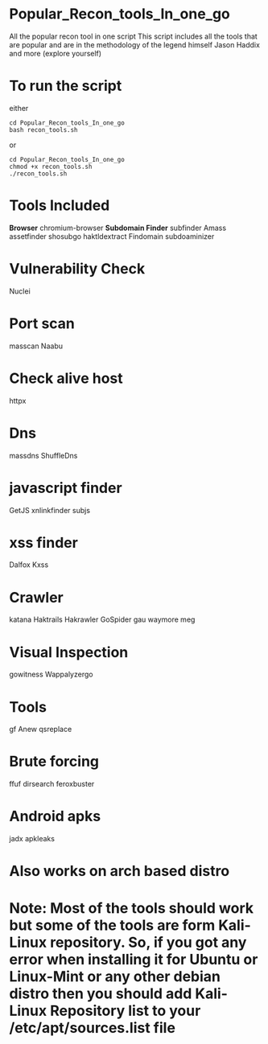 # Popular_Recon_tools_In_one_go
All the popular recon tool in one script
This script includes all the tools that are popular and are in the methodology of the legend himself Jason Haddix and more (explore yourself)
# To run the script
either
```
cd Popular_Recon_tools_In_one_go
bash recon_tools.sh
```
or
```
cd Popular_Recon_tools_In_one_go
chmod +x recon_tools.sh
./recon_tools.sh
```
# Tools Included
**Browser**
chromium-browser
**Subdomain Finder**
subfinder
Amass
assetfinder
shosubgo
haktldextract
Findomain
subdoaminizer
# Vulnerability Check
Nuclei
# Port scan
masscan
Naabu
# Check alive host
httpx
# Dns
massdns
ShuffleDns
# javascript finder
GetJS
xnlinkfinder
subjs
# xss finder
Dalfox
Kxss
# Crawler
katana
Haktrails
Hakrawler
GoSpider
gau
waymore
meg
# Visual Inspection
gowitness
Wappalyzergo
# Tools
gf
Anew
qsreplace
# Brute forcing
ffuf
dirsearch
feroxbuster
# Android apks
jadx
apkleaks

# Also works on arch based distro

# Note: Most of the tools should work but some of the tools are form Kali-Linux repository. So, if you got any error when installing it for Ubuntu or Linux-Mint or any other debian distro then you should add Kali-Linux Repository list to your /etc/apt/sources.list file
